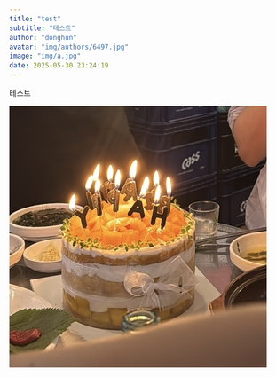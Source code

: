 ```yaml
---
title: "test"
subtitle: "테스트"
author: "donghun"
avatar: "img/authors/6497.jpg"
image: "img/a.jpg"
date: 2025-05-30 23:24:19
---
```


테스트

![이미지](../img/2025-05-30/IMG_0579.jpeg)

